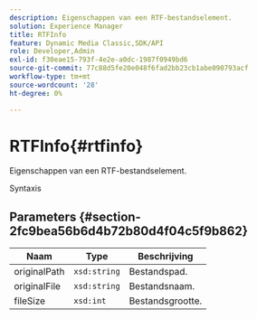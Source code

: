 ```yaml
---
description: Eigenschappen van een RTF-bestandselement.
solution: Experience Manager
title: RTFInfo
feature: Dynamic Media Classic,SDK/API
role: Developer,Admin
exl-id: f30eae15-793f-4e2e-a0dc-1987f0949bd6
source-git-commit: 77c88d5fe20e048f6fad2bb23cb1abe090793acf
workflow-type: tm+mt
source-wordcount: '28'
ht-degree: 0%

---
```


# RTFInfo{#rtfinfo}

Eigenschappen van een RTF-bestandselement.

Syntaxis

## Parameters {#section-2fc9bea56b6d4b72b80d4f04c5f9b862}

| Naam | Type | Beschrijving |
|---|---|---|
| originalPath | `xsd:string` | Bestandspad. |
| originalFile | `xsd:string` | Bestandsnaam. |
| fileSize | `xsd:int` | Bestandsgrootte. |
